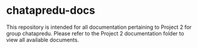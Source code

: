 # chatapredu-docs
This repository is intended for all documentation pertaining to Project 2 for group chatapredu. Please refer to the Project 2 documentation folder to view all available documents.
